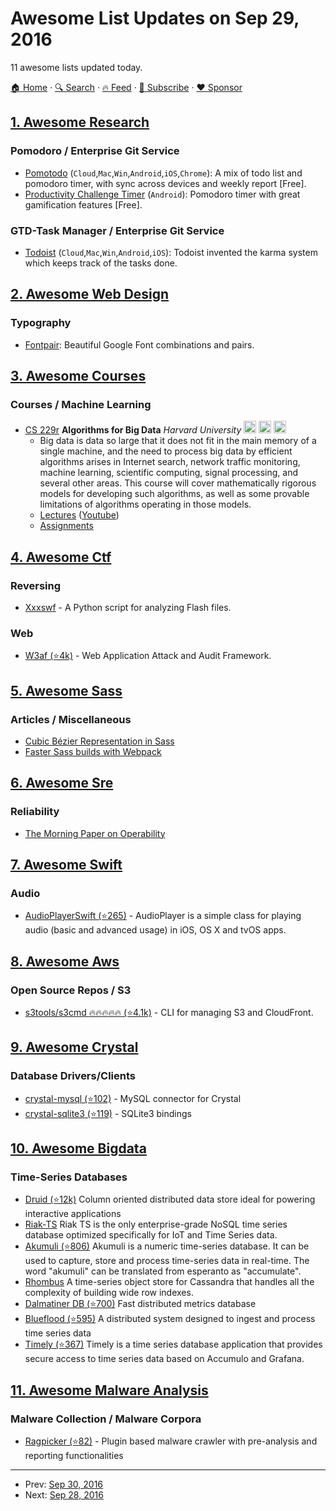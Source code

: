 # Awesome List Updates on Sep 29, 2016

11 awesome lists updated today.

[🏠 Home](/README.md) · [🔍 Search](https://www.trackawesomelist.com/search/) · [🔥 Feed](https://www.trackawesomelist.com/rss.xml) · [📮 Subscribe](https://trackawesomelist.us17.list-manage.com/subscribe?u=d2f0117aa829c83a63ec63c2f&id=36a103854c) · [❤️  Sponsor](https://github.com/sponsors/theowenyoung)



## [1. Awesome Research](/content/emptymalei/awesome-research/README.md)

### Pomodoro / Enterprise Git Service

*   [Pomotodo](https://pomotodo.com/) (`Cloud`,`Mac`,`Win`,`Android`,`iOS`,`Chrome`): A mix of todo list and pomodoro timer, with sync across devices and weekly report \[Free].
*   [Productivity Challenge Timer](https://play.google.com/store/apps/details?id=com.wlxd.pomochallenge\&hl=en) (`Android`): Pomodoro timer with great gamification features \[Free].

### GTD-Task Manager / Enterprise Git Service

*   [Todoist](https://todoist.com/) (`Cloud`,`Mac`,`Win`,`Android`,`iOS`): Todoist invented the karma system which keeps track of the tasks done.

## [2. Awesome Web Design](/content/nicolesaidy/awesome-web-design/README.md)

### Typography

*   [Fontpair](http://fontpair.co): Beautiful Google Font combinations and pairs.

## [3. Awesome Courses](/content/prakhar1989/awesome-courses/README.md)

### Courses / Machine Learning

*   [CS 229r](http://people.seas.harvard.edu/\~minilek/cs229r/fall15/index.html) **Algorithms for Big Data** *Harvard University* <img src="https://assets-cdn.github.com/images/icons/emoji/unicode/1f4f9.png" width="20" height="20" alt="Lecture Videos" title="Lecture Videos" /> <img src="https://assets-cdn.github.com/images/icons/emoji/unicode/1f4bb.png" width="20" height="20" alt="Assignments" title="Assignments" /> <img src="https://assets-cdn.github.com/images/icons/emoji/unicode/1f4dd.png" width="20" height="20" alt="Lecture Notes" title="Lecture Notes" />
    *   Big data is data so large that it does not fit in the main memory of a single machine, and the need to process big data by efficient algorithms arises in Internet search, network traffic monitoring, machine learning, scientific computing, signal processing, and several other areas. This course will cover mathematically rigorous models for developing such algorithms, as well as some provable limitations of algorithms operating in those models.
    *   [Lectures](http://people.seas.harvard.edu/\~minilek/cs229r/fall15/lec.html) ([Youtube](https://www.youtube.com/playlist?list=PL2SOU6wwxB0v1kQTpqpuu5kEJo2i-iUyf))
    *   [Assignments](http://people.seas.harvard.edu/\~minilek/cs229r/fall15/hmwk.html)

## [4. Awesome Ctf](/content/apsdehal/awesome-ctf/README.md)

### Reversing

*   [Xxxswf](https://bitbucket.org/Alexander_Hanel/xxxswf) -  A Python script for analyzing Flash files.

### Web

*   [W3af (⭐4k)](https://github.com/andresriancho/w3af) -  Web Application Attack and Audit Framework.

## [5. Awesome Sass](/content/Famolus/awesome-sass/README.md)

### Articles / Miscellaneous

*   [Cubic Bézier Representation in Sass](http://thesassway.com/advanced/cubic-bezier-representation-in-sass)
*   [Faster Sass builds with Webpack](http://eng.localytics.com/faster-sass-builds-with-webpack/)

## [6. Awesome Sre](/content/dastergon/awesome-sre/README.md)

### Reliability

*   [The Morning Paper on Operability](https://blog.acolyer.org/2016/09/21/the-morning-paper-on-operability/)

## [7. Awesome Swift](/content/matteocrippa/awesome-swift/README.md)

### Audio

*   [AudioPlayerSwift (⭐265)](https://github.com/tbaranes/AudioPlayerSwift) - AudioPlayer is a simple class for playing audio (basic and advanced usage) in iOS, OS X and tvOS apps.

## [8. Awesome Aws](/content/donnemartin/awesome-aws/README.md)

### Open Source Repos / S3

*   [s3tools/s3cmd :fire::fire::fire::fire::fire: (⭐4.1k)](https://github.com/s3tools/s3cmd) - CLI for managing S3 and CloudFront.

## [9. Awesome Crystal](/content/veelenga/awesome-crystal/README.md)

### Database Drivers/Clients

*   [crystal-mysql (⭐102)](https://github.com/crystal-lang/crystal-mysql) - MySQL connector for Crystal
*   [crystal-sqlite3 (⭐119)](https://github.com/crystal-lang/crystal-sqlite3) - SQLite3 bindings

## [10. Awesome Bigdata](/content/newTendermint/awesome-bigdata/README.md)

### Time-Series Databases

*   [Druid (⭐12k)](https://github.com/druid-io/druid/) Column oriented distributed data store ideal for powering interactive applications
*   [Riak-TS](http://basho.com/products/riak-ts/) Riak TS is the only enterprise-grade NoSQL time series database optimized specifically for IoT and Time Series data.
*   [Akumuli (⭐806)](https://github.com/akumuli/Akumuli) Akumuli is a numeric time-series database. It can be used to capture, store and process time-series data in real-time. The word "akumuli" can be translated from esperanto as "accumulate".
*   [Rhombus](https://github.com/Pardot/Rhombus) A time-series object store for Cassandra that handles all the complexity of building wide row indexes.
*   [Dalmatiner DB (⭐700)](https://github.com/dalmatinerdb/dalmatinerdb) Fast distributed metrics database
*   [Blueflood (⭐595)](https://github.com/rackerlabs/blueflood) A distributed system designed to ingest and process time series data
*   [Timely (⭐367)](https://github.com/NationalSecurityAgency/timely) Timely is a time series database application that provides secure access to time series data based on Accumulo and Grafana.

## [11. Awesome Malware Analysis](/content/rshipp/awesome-malware-analysis/README.md)

### Malware Collection / Malware Corpora

*   [Ragpicker (⭐82)](https://github.com/robbyFux/Ragpicker) - Plugin based malware
    crawler with pre-analysis and reporting functionalities

---

- Prev: [Sep 30, 2016](/content/2016/09/30/README.md)
- Next: [Sep 28, 2016](/content/2016/09/28/README.md)